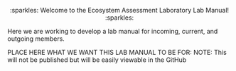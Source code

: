 <p align="center"> 
   :sparkles: Welcome to the Ecosystem Assessment Laboratory Lab Manual! :sparkles: 
</p>

Here we are working to develop a lab manual for incoming, current, and outgoing members. 

PLACE HERE WHAT WE WANT THIS LAB MANUAL TO BE FOR:
NOTE: This will not be published but will be easily viewable in the GitHub


